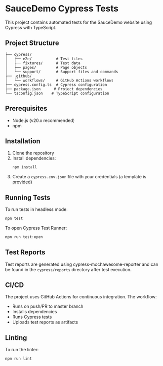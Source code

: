 # SauceDemo Cypress Tests

This project contains automated tests for the SauceDemo website using Cypress with TypeScript.

## Project Structure

```
├── cypress/
│   ├── e2e/           # Test files
│   ├── fixtures/      # Test data
│   ├── pages/         # Page objects
│   └── support/       # Support files and commands
├── .github/
│   └── workflows/     # GitHub Actions workflows
├── cypress.config.ts  # Cypress configuration
├── package.json      # Project dependencies
└── tsconfig.json    # TypeScript configuration
```

## Prerequisites

- Node.js (v20.x recommended)
- npm

## Installation

1. Clone the repository
2. Install dependencies:
   ```bash
   npm install
   ```
3. Create a `cypress.env.json` file with your credentials (a template is provided)

## Running Tests

To run tests in headless mode:
```bash
npm test
```

To open Cypress Test Runner:
```bash
npm run test:open
```

## Test Reports

Test reports are generated using cypress-mochawesome-reporter and can be found in the `cypress/reports` directory after test execution.

## CI/CD

The project uses GitHub Actions for continuous integration. The workflow:
- Runs on push/PR to master branch
- Installs dependencies
- Runs Cypress tests
- Uploads test reports as artifacts

## Linting

To run the linter:
```bash
npm run lint
``` 